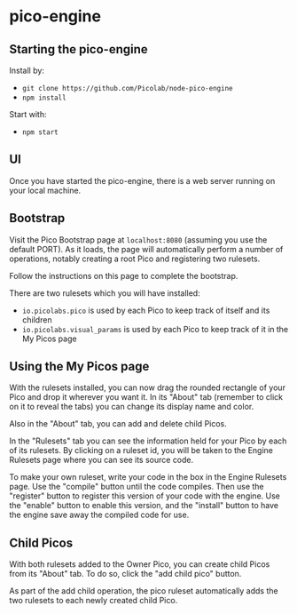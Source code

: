 # pico-engine

## Starting the pico-engine
Install by:
 * `git clone https://github.com/Picolab/node-pico-engine`
 * `npm install`

Start with:
 * `npm start`

## UI
Once you have started the pico-engine, 
there is a web server running on your local machine.

## Bootstrap
Visit the Pico Bootstrap page at `localhost:8080`
(assuming you use the default PORT).
As it loads, the page will automatically perform
a number of operations,
notably creating a root Pico and registering
two rulesets.

Follow the instructions on this page to complete
the bootstrap.

There are two rulesets which you will have installed:
 * `io.picolabs.pico` is used by each Pico to keep track of itself and its children
 * `io.picolabs.visual_params` is used by each Pico to keep track of it in the My Picos page
 
## Using the My Picos page

With the rulesets installed, you can now drag the rounded rectangle of your Pico and drop it
wherever you want it. In its "About" tab (remember to click on it to reveal the tabs) you can change its
display name and color.

Also in the "About" tab, you can add and delete child Picos.

In the "Rulesets" tab you can see the information held for your Pico by each of its rulesets.
By clicking on a ruleset id,
you will be taken to the Engine Rulesets page
where you can see its source code.

To make your own ruleset, write your code in the box in the
Engine Rulesets page.
Use the "compile" button until the code compiles.
Then use the "register" button to register this version
of your code with the engine.
Use the "enable" button to enable this version,
and the "install" button to have the engine save away
the compiled code for use.

## Child Picos
With both rulesets added to the Owner Pico, you can create child Picos from its "About" tab.
To do so, click the "add child pico" button.

As part of the add child operation, the pico ruleset automatically adds the two rulesets to
each newly created child Pico.
